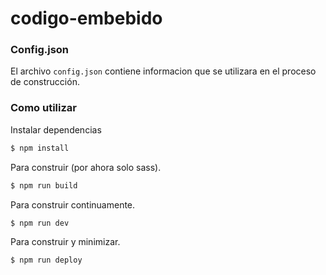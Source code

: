 codigo-embebido
===============

### Config.json
El archivo `config.json` contiene informacion que se utilizara en el proceso de construcción.

### Como utilizar
Instalar dependencias
``` bash
$ npm install
```
Para construir (por ahora solo sass).
``` bash
$ npm run build
```
Para construir continuamente.
``` bash
$ npm run dev
```
Para construir y minimizar.
``` bash
$ npm run deploy
```
